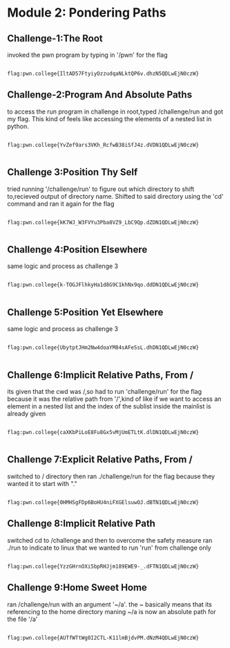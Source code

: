 # Module 2: Pondering Paths

## Challenge-1:The Root
invoked the pwn program by typing in '/pwn' for the flag
```

flag:pwn.college{IltAD57FtyiyOzzudqaNLktQP6v.dhzN5QDLwEjN0czW}

```
##

## Challenge-2:Program And Absolute Paths
to access the run program in challenge in root,typed  /challenge/run and got my flag. This kind of feels like accessing the elements of a nested list in python.
```

flag:pwn.college{YvZef9ars3VKh_RcfwB38iSfJ4z.dVDN1QDLwEjN0czW}


```
##

## Challenge 3:Position Thy Self
tried running '/challenge/run' to figure out which directory to shift to,recieved output of directory name. Shifted to said directory using the 'cd' command and ran it again for the flag
```

flag:pwn.college{kK7WJ_W3FVYu3Pba8VZ9_LbC9Qp.dZDN1QDLwEjN0czW}


```
##

## Challenge 4:Position Elsewhere
same logic and process as challenge 3
```

flag:pwn.college{k-TOGJFlhkyHa1d8G9C1khNx9qo.ddDN1QDLwEjN0czW}


```
##

## Challenge 5:Position Yet Elsewhere
same logic and process as challenge 3
```

flag:pwn.college{UbytptJHm2Nw4doaYM84sAFeSsL.dhDN1QDLwEjN0czW}


```
##

## Challenge 6:Implicit Relative Paths, From /
its given that the cwd was /,so had to run 'challenge/run' for the flag because it was the relative path from '/',kind of like if we want to access an element in a nested list and the index of the sublist inside the mainlist is already given
```

flag:pwn.college{caXKbPiLoE8Fu8Gx5vMjUmETLtK.dlDN1QDLwEjN0czW}


```
##

## Challenge 7:Explicit Relative Paths, From /
switched to / directory then ran ./challenge/run for the flag because they wanted it to start with "."
```

flag:pwn.college{0HMHSgFDp6BoHU4niFXGElsuwOJ.dBTN1QDLwEjN0czW}

```
##

## Challenge 8:Implicit Relative Path
switched cd to /challenge and then to overcome the safety measure ran ./run to indicate to linux that we wanted to run 'run' from challenge only
```

flag:pwn.college{YzzGHrnOXi5bpRHJjm189EWE9-_.dFTN1QDLwEjN0czW}

```
##

## Challenge 9:Home Sweet Home
ran /challenge/run with an argument '~/a'. the ~ basically means that its referencing to the home directory maning ~/a is now an absolute path for the file '/a'
```

flag:pwn.college{AUTfWTtWg0I2CTL-K11lmBjdvPM.dNzM4QDLwEjN0czW}

```
##
